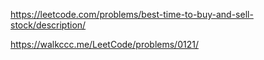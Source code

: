 https://leetcode.com/problems/best-time-to-buy-and-sell-stock/description/

https://walkccc.me/LeetCode/problems/0121/
